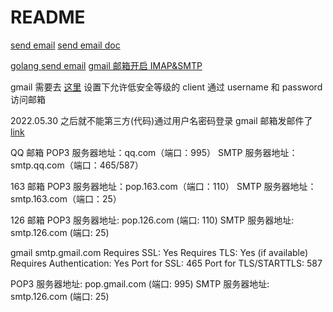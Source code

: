# README

[send email](https://gitee.com/zhucheer/orange/tree/master/mailer)
[send email doc](https://www.kancloud.cn/chase688/orange_framework/1481191)

[golang send email](https://pkg.go.dev/gopkg.in/gomail.v2#example-package)
[gmail 邮箱开启 IMAP&SMTP](https://support.google.com/mail/answer/7126229)

gmail 需要去 [这里](https://support.google.com/accounts/answer/6010255?authuser=1#zippy=%2Cif-less-secure-app-access-is-on-for-your-account) 设置下允许低安全等级的 client 通过 username 和 password 访问邮箱

2022.05.30 之后就不能第三方(代码)通过用户名密码登录 gmail 邮箱发邮件了
[link](https://support.google.com/accounts/answer/6010255?authuser=1#zippy=%2Cif-less-secure-app-access-is-on-for-your-account)

QQ 邮箱
POP3 服务器地址：qq.com（端口：995）
SMTP 服务器地址：smtp.qq.com（端口：465/587）

163 邮箱
POP3 服务器地址：pop.163.com（端口：110）
SMTP 服务器地址：smtp.163.com（端口：25）

126 邮箱
POP3 服务器地址: pop.126.com (端口: 110)
SMTP 服务器地址: smtp.126.com (端口: 25)

gmail
smtp.gmail.com
Requires SSL: Yes
Requires TLS: Yes (if available)
Requires Authentication: Yes
Port for SSL: 465
Port for TLS/STARTTLS: 587

POP3 服务器地址: pop.gmail.com (端口: 995)
SMTP 服务器地址: smtp.126.com (端口: 25)
